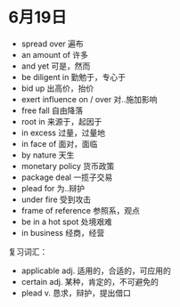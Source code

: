 # 6月19日

- spread over 遍布
- an amount of 许多
- and yet 可是，然而
- be diligent in 勤勉于，专心于
- bid up 出高价，抬价
- exert influence on / over 对..施加影响
- free fall 自由降落
- root in 来源于，起因于
- in excess 过量，过量地
- in face of 面对，面临
- by nature 天生
- monetary policy 货币政策
- package deal 一揽子交易
- plead for 为..辩护
- under fire 受到攻击
- frame of reference 参照系，观点
- be in a hot spot 处境艰难
- in business 经商，经营

复习词汇：

- applicable adj. 适用的，合适的，可应用的
- certain adj. 某种，肯定的，不可避免的
- plead v. 恳求，辩护，提出借口
